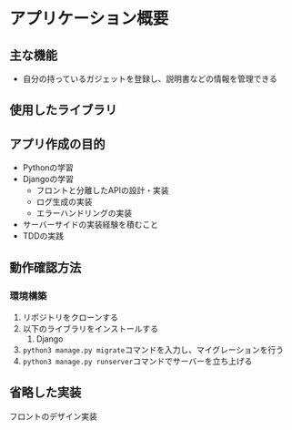 # アプリケーション概要

## 主な機能
- 自分の持っているガジェットを登録し、説明書などの情報を管理できる


## 使用したライブラリ

## アプリ作成の目的
- Pythonの学習
- Djangoの学習
  - フロントと分離したAPIの設計・実装
  - ログ生成の実装
  - エラーハンドリングの実装
- サーバーサイドの実装経験を積むこと
- TDDの実践



## 動作確認方法

### 環境構築
1. リポジトリをクローンする
2. 以下のライブラリをインストールする
   1. Django
3. `python3 manage.py migrate`コマンドを入力し、マイグレーションを行う
4. `python3 manage.py runserver`コマンドでサーバーを立ち上げる




## 省略した実装
フロントのデザイン実装
